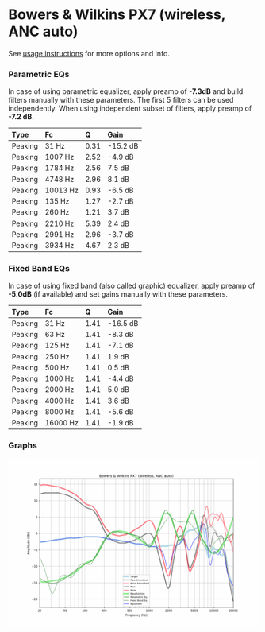 # Bowers & Wilkins PX7 (wireless, ANC auto)
See [usage instructions](https://github.com/jaakkopasanen/AutoEq#usage) for more options and info.

### Parametric EQs
In case of using parametric equalizer, apply preamp of **-7.3dB** and build filters manually
with these parameters. The first 5 filters can be used independently.
When using independent subset of filters, apply preamp of **-7.2 dB**.

| Type    | Fc       |    Q | Gain     |
|:--------|:---------|:-----|:---------|
| Peaking | 31 Hz    | 0.31 | -15.2 dB |
| Peaking | 1007 Hz  | 2.52 | -4.9 dB  |
| Peaking | 1784 Hz  | 2.56 | 7.5 dB   |
| Peaking | 4748 Hz  | 2.96 | 8.1 dB   |
| Peaking | 10013 Hz | 0.93 | -6.5 dB  |
| Peaking | 135 Hz   | 1.27 | -2.7 dB  |
| Peaking | 260 Hz   | 1.21 | 3.7 dB   |
| Peaking | 2210 Hz  | 5.39 | 2.4 dB   |
| Peaking | 2991 Hz  | 2.96 | -3.7 dB  |
| Peaking | 3934 Hz  | 4.67 | 2.3 dB   |

### Fixed Band EQs
In case of using fixed band (also called graphic) equalizer, apply preamp of **-5.0dB**
(if available) and set gains manually with these parameters.

| Type    | Fc       |    Q | Gain     |
|:--------|:---------|:-----|:---------|
| Peaking | 31 Hz    | 1.41 | -16.5 dB |
| Peaking | 63 Hz    | 1.41 | -8.3 dB  |
| Peaking | 125 Hz   | 1.41 | -7.1 dB  |
| Peaking | 250 Hz   | 1.41 | 1.9 dB   |
| Peaking | 500 Hz   | 1.41 | 0.5 dB   |
| Peaking | 1000 Hz  | 1.41 | -4.4 dB  |
| Peaking | 2000 Hz  | 1.41 | 5.0 dB   |
| Peaking | 4000 Hz  | 1.41 | 3.6 dB   |
| Peaking | 8000 Hz  | 1.41 | -5.6 dB  |
| Peaking | 16000 Hz | 1.41 | -1.9 dB  |

### Graphs
![](./Bowers%20&%20Wilkins%20PX7%20(wireless,%20ANC%20auto).png)